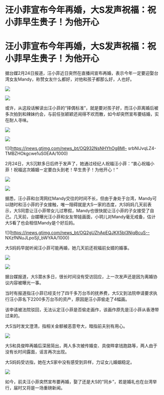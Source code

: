# 汪小菲宣布今年再婚，大S发声祝福：祝小菲早生贵子！为他开心

# 汪小菲宣布今年再婚，大S发声祝福：祝小菲早生贵子！为他开心

据台媒2月24日报道，汪小菲近日突然在直播间宣布再婚，表示今年一定要迎娶台湾女友Mandy，称赞女友什么都好，对他和孩子都那么好，人也好。

![](https://inews.gtimg.com/news_bt/OYDVB3MlQVgweINj5wuiVAKnej0Jbc0B5tYVew1xkl9WEAA/1000)

![](https://inews.gtimg.com/news_bt/Ookhx1tcgweKRyzE2jDMnQg1u9tmT55VnDB2Ned2Jv26gAA/1000)

或许，从这段话解读出汪小菲的“择偶标准”，就是要对孩子好，而汪小菲离婚后被多次拍到和辣妹约会，与前任张颖颖还闹得不欢而散，如今却突然宣布要结婚，实在耐人寻味。

![](https://inews.gtimg.com/news_bt/OyfqYr7_Am1I0vjn7k9SHV65FAyggqpbTWUq3RyJOQ56YAA/1000)

![](https://inews.gtimg.com/news_bt/Ol_4HbBPDdoOKbxDexexocHjvvUx0y3n4xK3fuH0gYOuMAA/1000)

![](https://inews.gtimg.com/news_bt/OQ932NsNHYhOg8Ml-
srbNIJvqLZ4-TMBZHOkgcwe1uS0EAA/1000)

2月24日，大S沉默多日后终于发声了，她通过经纪人祝福汪小菲：“衷心祝福小菲！祝福这次婚姻ㄧ定要白头到老！早生贵子！为他开心！”

![](https://inews.gtimg.com/news_bt/Oyj6HmHtUGBWls7exLkVg43fUgDr97uFwfUKlehfbdOwAAA/1000)

![](https://inews.gtimg.com/news_bt/OAY08AqnrZzGokOYn07vyI5ceJYkRAfXHjBC5hFc7vfpoAA/1000)

据悉，汪小菲和台湾网红Mandy交往的时间不长，但由于身处于台湾，Mandy可以随时和汪小菲的子女接触，唯一阻碍就是大S一家的态度，大S妈妈几天前表示，大S同意让汪小菲带女儿过寒假，Mandy也很快就让汪小菲的子女接受了自己。几天前，台媒曝光汪小菲和女友带娃画面，小玥儿对Mandy毫无戒备，估计大S看了也会相信Mandy是个好后妈。

![](https://inews.gtimg.com/news_bt/OQ2gUZhApEQJKX5bl3NjqBcuS--
NXzfNNuJLpoSjI_bWYAA/1000)

大S妈妈早就听闻汪小菲可能再婚，她几天前还祝福前女婿的婚事。

![](https://inews.gtimg.com/news_bt/OETCjrEV5Z93c314PH3mEi6ApomhGH1NmfNH4cfzUSZiEAA/1000)

![](https://inews.gtimg.com/news_bt/O014517nJm59WNl0sWK0ezdZkp56_0NS6irEAiSQzx0QcAA/1000)

据台媒报道，大S潜水多日，很长时间没有受访回应，上一次发声还是因为离婚协议内容被曝光一事。

当时有报道指汪小菲已经支付了四千多万台币的抚养费，大S又到法院申请要求执行汪小菲名下2200多万台币的资产，原因是汪小菲偷走了4幅画。

该申请被法院驳回，无法认定汪小菲是否偷走画作，该画作原先是汪小菲从香港带过来的。

大S当时发文澄清，指相关金额被恶意夸大，暗指前夫别有用心。

![](https://inews.gtimg.com/news_bt/Oz5vNn2SU5dwYDy-m3n_PCaALGGlbdIgERTEFW4Buk0cMAA/1000)

大S和具俊晔再婚后深居简出，两人多次被传婚变、具俊晔拿钱跑路等，两人由于没有长时间露面，谣言再次出现。

大S妈妈受访指，她在大S家中没有感受到异样，力证女儿婚姻稳定。

![](https://inews.gtimg.com/news_bt/OUUmoXQsf5Yodk-0rwODDdopOCrxH4xRcgefkXBxdKt7gAA/1000)

如今，前夫汪小菲突然宣布要再婚，娶了还是大S的“同乡”，若是婚礼也在台湾举行，届时又将是一场重磅新闻。

